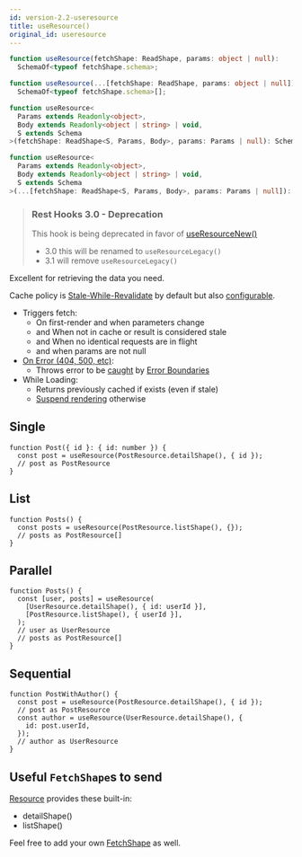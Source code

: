 ```yaml
---
id: version-2.2-useresource
title: useResource()
original_id: useresource
---
```


<!--DOCUSAURUS_CODE_TABS-->
<!--Type-->

```typescript
function useResource(fetchShape: ReadShape, params: object | null):
  SchemaOf<typeof fetchShape.schema>;

function useResource(...[fetchShape: ReadShape, params: object | null]):
  SchemaOf<typeof fetchShape.schema>[];
```

<!--With Generics-->

```typescript
function useResource<
  Params extends Readonly<object>,
  Body extends Readonly<object | string> | void,
  S extends Schema
>(fetchShape: ReadShape<S, Params, Body>, params: Params | null): SchemaOf<S>;

function useResource<
  Params extends Readonly<object>,
  Body extends Readonly<object | string> | void,
  S extends Schema
>(...[fetchShape: ReadShape<S, Params, Body>, params: Params | null]): SchemaOf<S>[];
```

<!--END_DOCUSAURUS_CODE_TABS-->

> ### Rest Hooks 3.0 - Deprecation
>
> This hook is being deprecated in favor of [useResourceNew()](./useResourceNew)
>
> - 3.0 this will be renamed to `useResourceLegacy()`
> - 3.1 will remove `useResourceLegacy()`

Excellent for retrieving the data you need.

Cache policy is [Stale-While-Revalidate](https://tools.ietf.org/html/rfc5861) by default but also [configurable](https://resthooks.io/docs/guides/resource-lifetime).

- Triggers fetch:
  - On first-render and when parameters change
  - and When not in cache or result is considered stale
  - and When no identical requests are in flight
  - and when params are not null
- [On Error (404, 500, etc)](https://www.restapitutorial.com/httpstatuscodes.html):
  - Throws error to be [caught](../guides/network-errors.md) by [Error Boundaries](https://reactjs.org/docs/error-boundaries.html)
- While Loading:
  - Returns previously cached if exists (even if stale)
  - [Suspend rendering](../guides/loading-state.md) otherwise

## Single

```tsx
function Post({ id }: { id: number }) {
  const post = useResource(PostResource.detailShape(), { id });
  // post as PostResource
}
```

## List

```tsx
function Posts() {
  const posts = useResource(PostResource.listShape(), {});
  // posts as PostResource[]
}
```

## Parallel

```tsx
function Posts() {
  const [user, posts] = useResource(
    [UserResource.detailShape(), { id: userId }],
    [PostResource.listShape(), { userId }],
  );
  // user as UserResource
  // posts as PostResource[]
}
```

## Sequential

```tsx
function PostWithAuthor() {
  const post = useResource(PostResource.detailShape(), { id });
  // post as PostResource
  const author = useResource(UserResource.detailShape(), {
    id: post.userId,
  });
  // author as UserResource
}
```

## Useful `FetchShape`s to send

[Resource](./Resource.md#provided-and-overridable-methods) provides these built-in:

- detailShape()
- listShape()

Feel free to add your own [FetchShape](./FetchShape.md) as well.
